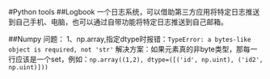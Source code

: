 #Python tools
##Logbook
一个日志系统，可以借助第三方应用将特定日志推送到自己手机、电脑，也可以通过自带功能将特定日志推送到自己邮箱。


##Numpy
问题：
1、np.array,指定dtype时报错：`TypeError: a bytes-like object is required, not 'str'`
解决方案：如果元素真的非byte类型，那每一行应该是一个set，例如：`np.array((1,2), dtype=([('id', np.uint), ('id2', np.uint)]))`
